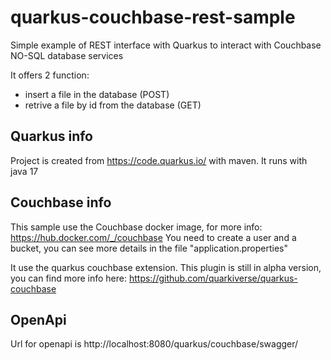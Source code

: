 # quarkus-couchbase-rest-sample
Simple example of REST interface with Quarkus to interact with Couchbase NO-SQL database services

It offers 2 function: 
* insert a file in the database (POST)
* retrive a file by id from the database (GET)

## Quarkus info
Project is created from https://code.quarkus.io/ with maven. It runs with java 17

## Couchbase info
This sample use the Couchbase docker image, for more info: https://hub.docker.com/_/couchbase
You need to create a user and a bucket, you can see more details in the file "application.properties"

It use the quarkus couchbase extension. This plugin is still in alpha version, you can find more info here: https://github.com/quarkiverse/quarkus-couchbase 


## OpenApi
Url for openapi is http://localhost:8080/quarkus/couchbase/swagger/